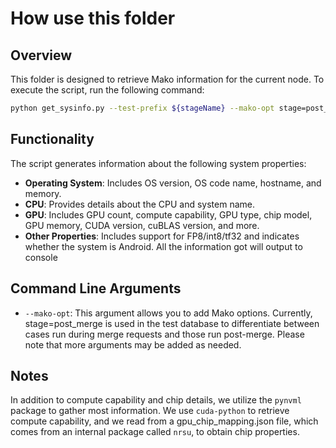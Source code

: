 # How use this folder

## Overview

This folder is designed to retrieve Mako information for the current node. To execute the script, run the following command:

```bash
python get_sysinfo.py --test-prefix ${stageName} --mako-opt stage=post_merge
```

## Functionality

The script generates information about the following system properties:
- **Operating System**: Includes OS version, OS code name, hostname, and memory.
- **CPU**: Provides details about the CPU and system name.
- **GPU**: Includes GPU count, compute capability, GPU type, chip model, GPU memory, CUDA version, cuBLAS version, and more.
- **Other Properties**: Includes support for FP8/int8/tf32 and indicates whether the system is Android.
All the information got will output to console

## Command Line Arguments

- `--mako-opt`: This argument allows you to add Mako options. Currently, stage=post_merge is used in the test database to differentiate between cases run during merge requests and those run post-merge.
Please note that more arguments may be added as needed.

## Notes

In addition to compute capability and chip details, we utilize the `pynvml` package to gather most information. We use `cuda-python` to retrieve compute capability, and we read from a gpu_chip_mapping.json file, which comes from an internal package called `nrsu`, to obtain chip properties.
